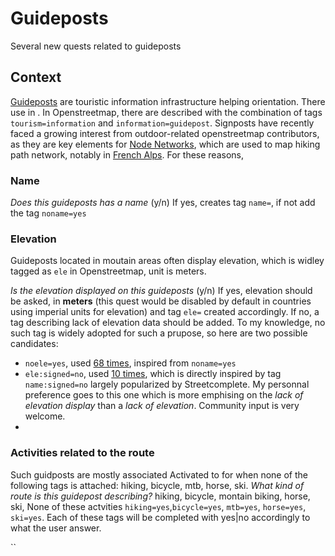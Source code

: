 # Guideposts
Several new quests related to guideposts
## Context
[Guideposts](https://wiki.openstreetmap.org/wiki/Tag:information%3Dguidepost) are touristic information infrastructure helping orientation. There use in . In Openstreetmap, there are described with the combination of tags `tourism=information` and `information=guidepost`. Signposts have recently faced a growing interest from outdoor-related openstreetmap contributors, as they are key elements for [Node Networks](https://wiki.openstreetmap.org/wiki/Node_Networks), which are used to map hiking path network, notably in [French Alps](https://knooppuntnet.nl/en/map/hiking?position=45.18829306,5.89704611,13). For these reasons, 

### Name
*Does this guideposts has a name* (y/n)
If yes, creates tag `name=`, if not add the tag `noname=yes`

### Elevation
Guideposts located in moutain areas often display elevation, which is widley tagged as `ele` in Openstreetmap, unit is meters.

*Is the elevation displayed on this guideposts* (y/n)
If yes, elevation should be asked, in **meters** (this quest would be disabled by default in countries using imperial units for elevation) and tag `ele=` created accordingly. 
If no, a tag describing lack of elevation data should be added. To my knowledge, no such tag is widely adopted for such a prupose, so here are two possible candidates:
- `noele=yes`, used [68 times](https://taginfo.openstreetmap.org/keys/noele), inspired from `noname=yes`
- `ele:signed=no`, used [10 times](https://taginfo.openstreetmap.org/search?q=ele%3Asigned%3Dno), which is directly inspired by tag `name:signed=no` largely popularized by Streetcomplete. My personnal preference goes to this one which is more emphising on the *lack of elevation display* than a *lack of elevation*. Community input is very welcome.
- 
### Activities related to the route
Such guidposts are mostly associated
Activated to for when none of the following tags is attached: hiking, bicycle, mtb, horse, ski.
*What kind of route is this guidepost describing?*
 hiking, bicycle, montain biking, horse, ski, None of these actvities
 `hiking=yes`,`bicycle=yes`, `mtb=yes`, `horse=yes`, `ski=yes`.
 Each of these tags will be completed with yes|no accordingly to what the user answer.



``
